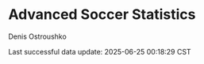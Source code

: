 # Advanced Soccer Statistics
Denis Ostroushko

<!-- gfm -->

Last successful data update: 2025-06-25 00:18:29 CST
